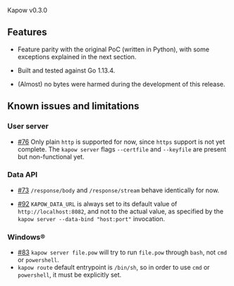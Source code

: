 Kapow v0.3.0

## Features

* Feature parity with the original PoC (written in Python), with some exceptions
  explained in the next section.

* Built and tested against Go 1.13.4.

* (Almost) no bytes were harmed during the development of this release.


## Known issues and limitations

### User server

* [#76][i76] Only plain `http` is supported for now, since `https` support is
  not yet complete. The `kapow server` flags `--certfile` and `--keyfile` are
  present but non-functional yet.


### Data API

* [#73][i73] `/response/body` and `/response/stream` behave identically for now.

* [#92][i92] `KAPOW_DATA_URL` is always set to its default value of
  `http://localhost:8082`, and not to the actual value, as specified by the
  `kapow server --data-bind "host:port"` invocation.


### Windows®

* [#83][i83] `kapow server file.pow` will try to run `file.pow` through `bash`, not `cmd`
  or `powershell`.
* `kapow route` default entrypoint is `/bin/sh`, so in order to use `cmd` or
  `powershell`, it must be explicitly set.


[i73]: https://github.com/BBVA/kapow/issues/73
[i76]: https://github.com/BBVA/kapow/issues/76
[i83]: https://github.com/BBVA/kapow/issues/83
[i92]: https://github.com/BBVA/kapow/issues/92
